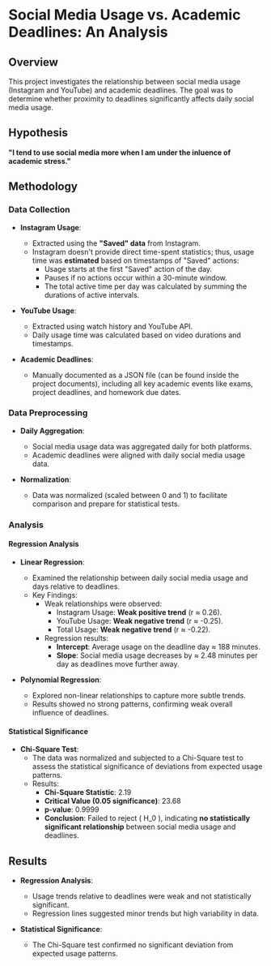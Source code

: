 # Social Media Usage vs. Academic Deadlines: An Analysis

## Overview
This project investigates the relationship between social media usage (Instagram and YouTube) and academic deadlines. The goal was to determine whether proximity to deadlines significantly affects daily social media usage.

## Hypothesis
**"I tend to use social media more when I am under the inluence of academic stress."**

## Methodology

### Data Collection
- **Instagram Usage**:
  - Extracted using the **"Saved" data** from Instagram.
  - Instagram doesn't provide direct time-spent statistics; thus, usage time was **estimated** based on timestamps of "Saved" actions:
    - Usage starts at the first "Saved" action of the day.
    - Pauses if no actions occur within a 30-minute window.
    - The total active time per day was calculated by summing the durations of active intervals.
- **YouTube Usage**:
  - Extracted using watch history and YouTube API.
  - Daily usage time was calculated based on video durations and timestamps.

- **Academic Deadlines**:
  - Manually documented as a JSON file (can be found inside the project documents), including all key academic events like exams, project deadlines, and homework due dates. 

### Data Preprocessing
- **Daily Aggregation**:
  - Social media usage data was aggregated daily for both platforms.
  - Academic deadlines were aligned with daily social media usage data.

- **Normalization**:
  - Data was normalized (scaled between 0 and 1) to facilitate comparison and prepare for statistical tests.

### Analysis
#### Regression Analysis
- **Linear Regression**:
  - Examined the relationship between daily social media usage and days relative to deadlines.
  - Key Findings:
    - Weak relationships were observed:
      - Instagram Usage: **Weak positive trend** (r ≈ 0.26).
      - YouTube Usage: **Weak negative trend** (r ≈ -0.25).
      - Total Usage: **Weak negative trend** (r ≈ -0.22).
    - Regression results:
      - **Intercept**: Average usage on the deadline day ≈ 188 minutes.
      - **Slope**: Social media usage decreases by ≈ 2.48 minutes per day as deadlines move further away.

- **Polynomial Regression**:
  - Explored non-linear relationships to capture more subtle trends.
  - Results showed no strong patterns, confirming weak overall influence of deadlines.

#### Statistical Significance
- **Chi-Square Test**:
  - The data was normalized and subjected to a Chi-Square test to assess the statistical significance of deviations from expected usage patterns.
  - Results:
    - **Chi-Square Statistic**: 2.19
    - **Critical Value (0.05 significance)**: 23.68
    - **p-value**: 0.9999
    - **Conclusion**: Failed to reject \( H_0 \), indicating **no statistically significant relationship** between social media usage and deadlines.

## Results
- **Regression Analysis**:
  - Usage trends relative to deadlines were weak and not statistically significant.
  - Regression lines suggested minor trends but high variability in data.

- **Statistical Significance**:
  - The Chi-Square test confirmed no significant deviation from expected usage patterns.
